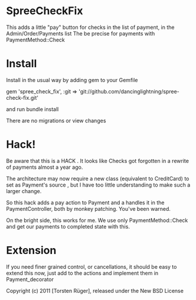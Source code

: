 SpreeCheckFix
=============

This adds a little "pay" button for checks in the list of payment, in the Admin/Order/Payments list
The be precise for payments with PaymentMethod::Check


Install
=======

Install in the usual way by adding gem to your Gemfile

  gem 'spree_check_fix',  :git => 'git://github.com/dancinglightning/spree-check-fix.git'
  
and run bundle install

There are no migrations or view changes

Hack!
====

Be aware that this is a HACK . It looks like Checks got forgotten in a rewrite of payments almost a year ago.

The architecture may now require a new class (equivalent to CreditCard) to set as Payment's source , but I have too little understanding to make such a larger change.

So this hack adds a pay action to Payment and a handles it in the PaymentController, both by monkey patching. You've been warned.

On the bright side, this works for me. We use only PaymentMethod::Check and get our payments to completed state with this.

Extension
========

If you need finer grained control, or cancellations, it should be easy to extend this now, just add to the actions and implement them in Payment_decorator 

Copyright (c) 2011 [Torsten Rüger], released under the New BSD License
